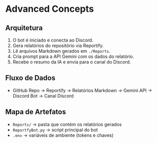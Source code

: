 # Advanced Concepts

## Arquitetura
1. O bot é iniciado e conecta ao Discord.
2. Gera relatórios do repositório via Reportify.
3. Lê arquivos Markdown gerados em `./Reports`.
4. Cria prompt para a API Gemini com os dados do relatório.
5. Recebe o resumo da IA e envia para o canal do Discord.

## Fluxo de Dados
- GitHub Repo → Reportify → Relatórios Markdown → Gemini API → Discord Bot → Canal Discord
## Mapa de Artefatos
- `Reports/` → pasta que contém os relatórios gerados
- `ReportfyBot.py` → script principal do bot
- `.env` → variáveis de ambiente (tokens e chaves)
